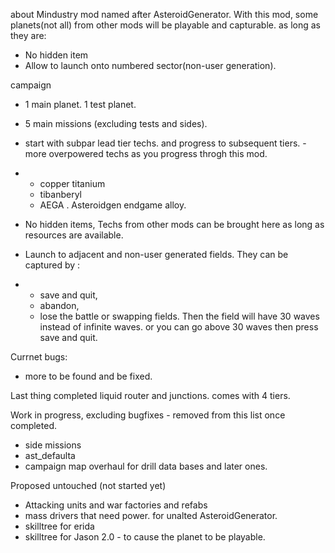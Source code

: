 
about
Mindustry mod named after AsteroidGenerator. 
With this mod, some planets(not all) from other mods will be playable and capturable. as long as they are:
- No hidden item
- Allow to launch onto numbered sector(non-user generation).

campaign
- 1 main planet. 1 test planet. 
- 5 main missions (excluding tests and sides). 
- start with subpar lead tier techs.  and progress to subsequent tiers. - more overpowered techs as you progress throgh this mod.
- - copper titanium 
  - tibanberyl
  - AEGA . Asteroidgen endgame alloy. 

- No hidden items, Techs from other mods can be brought here as long as resources are available.
- Launch to adjacent and non-user generated fields. They can be captured by :
- - save and quit,
  - abandon,
  - lose the battle or swapping fields.
  Then the field will have 30 waves instead of infinite waves.
  or you can go above 30 waves then press save and quit.

Currnet bugs: 
- more to be found and be fixed. 

Last thing completed
liquid router and junctions. comes with 4 tiers. 

Work in progress, excluding bugfixes - removed from this list once completed. 
- side missions
- ast_defaulta
- campaign map overhaul for drill data bases and later ones. 

Proposed untouched (not started yet)
- Attacking units and war factories and refabs
- mass drivers that need power. for unalted AsteroidGenerator.
- skilltree for erida 
- skilltree for Jason 2.0 - to cause the planet to be playable. 
